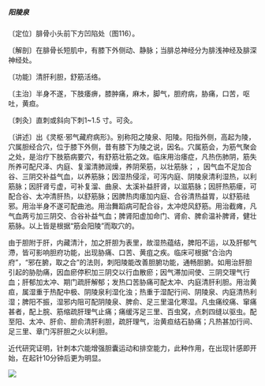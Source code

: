 ##### 阳陵泉

〔定位〕腓骨小头前下方凹陷处（图116）。

〔解剖〕在腓骨长短肌中，有膝下外侧动、静脉；当腓总神经分为腓浅神经及腓深神经处。

〔功能〕清肝利胆，舒筋活络。

〔主治〕半身不遂，下肢痿痹，膝肿痛，麻木，脚气，胆府病，胁痛，口苦，呕吐，黄疸。

〔刺灸〕直刺或斜向下刺1~1.5 寸。可灸。

〔讲述〕出《灵枢·邪气藏府病形》。别称阳之陵泉、阳陵。阳指外侧，高起为陵，穴属胆经合穴，位于膝下外侧，昔有膝下为陵之说，因名。穴属筋会，为筋气聚会之处，是治疗下肢筋病要穴，有舒筋壮筋之效。临床用治痿症，凡热伤肺阴，筋失所养可配尺泽、内庭、复溜清肺润燥，养阴荣筋，以壮筋脉； ，因气血不足加合谷、三阴交补益气血，以养筋脉；因湿热侵淫，可泻内庭、阴陵泉清利湿热，以利筋脉；因肝肾亏虚，可补复溜、曲泉、太溪补益肝肾，以滋筋脉；因肝热筋瘘，可配合谷、太冲清肝热，以舒筋脉；因脾热肉痿加内庭、合谷清热益胃，以舒筋祛邪。用治半身不遂可配曲池。用治舞蹈病可配合谷，太冲熄风舒筋。用治截瘫，凡气血两亏加三阴交、合谷补益气血；脾肾阳虚加命门、肾俞、脾俞温补脾肾，健壮筋脉。以上皆是根据“筋会阳陵”而取穴的。

由于胆附于肝，内藏清汁，加之肝胆为表里，故湿热蕴结，脾阳不运，以及肝郁气滯，皆可影响胆府功能，出现胁痛、口苦、黄疽之疾。临床可根据“合治内府”，“邪在腑，取之合”的法则，刺阳陵能改善胆腑功能，通畅胆腑。如用治肝胆引起的胁肋痛，因血瘀停积加三阴交以行血散瘀；因气滞加间使、三阴交理气行血；肝郁加太冲、期门疏肝解郁；发热口苦胁痛可配太冲、内庭清肝利胆。用治黄疸，属湿重于热配中极、阴陵泉利湿化浊；热重于湿配行间、阴陵泉、内庭清热利湿；脾阳不振，湿邪内阻可配阴陵泉、脾俞、足三里温化寒湿。凡虫痛绞痛、窜痛甚者，配上脘、筋缩疏肝理气止痛；痛缓泻足三里、百虫窝，点刺四缝以驱虫。配至阳、太冲、肝俞、胆俞清肝利胆，疏肝理气，治黄疸结石胁痛；凡热甚加行间、足三里、章门泻肝胆之火以利胆。

近代研究证明，针刺本穴能增强胆囊运动和排空能力，此种作用，在出现针感即开始，在起针10分钟后更为明显。

![](img/图116.jpg)
